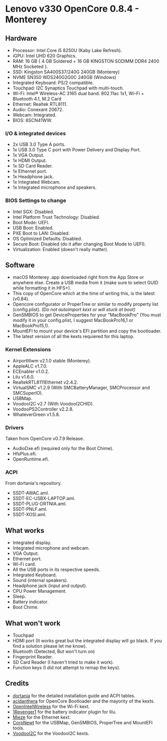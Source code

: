 # Lenovo v330 OpenCore 0.8.4 - Monterey

## Hardware

- Processor: Intel Core i5 8250U (Kaby Lake Refresh).
- iGPU: Intel UHD 620 Graphics. 
- RAM: 16 GB { 4 GB Soldered + 16 GB KINGSTON SODIMM DDR4 2400 MHz Socketed }.
- SSD: Kingston SA400S37/240G 240GB (Monterey)
- NVME SN350 WDS240G2G0C 240GB (Windows)
- Integrated Keyboard: PS/2 compatible.
- Touchpad: I2C Synaptics Touchpad with multi-touch.
- Wi-Fi: Intel® Wireless-AC 3165 dual band. 802.11ac 1x1, Wi-Fi + Bluetooth 4.1, M.2 Card
- Ethernet: Realtek RTL8111.
- Audio: Conexant 20672.
- Webcam: Integrated.
- BIOS: 6SCN41WW.

### I/O & integrated devices

 - 2x USB 3.0 Type A ports.
 - 1x USB 3.0 Type C port with Power Delivery and Display Port.
 - 1x VGA Output.
 - 1x HDMI Output.
 - 1x SD Card Reader.
 - 1x Ethernet port.
 - 1x Headphone jack.
 - 1x Integrated Webcam.
 - 1x Integrated microphone and speakers.

### BIOS Settings to change

 - Intel SGX:  Disabled.
 - Intel Platform Trust Technology: Disabled.
 - Boot Mode: UEFI.
 - USB Boot: Enabled.
 - PXE Boot to LAN: Disabled.
 - OS Optimized Defaults: Disabled.
 - Secure Boot: Disabled (do it after changing Boot Mode to UEFI).
 - Virtualization: Enabled (doesn't really matter).

## Software

 - macOS Monterey .app downloaded right from the App Store or anywhere else. Create a USB media from it (make sure to select GUID while formatting it in HFS+).
 - This copy of OpenCore which at the time of writing this, is the latest (v0.84).
 - Opencore configurator or ProperTree or similar to modify property list (config.plist). *(Do not autoimport kext or will stuck at boot)*
 - GenSMBIOS to get DeviceProperties for your "MacBookPro" (You must modify it in your config.plist, I suggest MacBookPro16,1 or MacBookPro15,1).
 - MountEFI to mount your device's EFI partition and copy the bootloader.
 - The latest version of all the kexts requiered for this laptop.

### Kernel Extensions

  - Airportltlwm v2.1.0 stable (Monterey).
  - AppleALC v1.7.0.
  - ECEnabler v1.0.2.
  - Lilu v1.6.0.
  - RealtekRTL8111Ethernet v2.4.2.
  - VirtualSMC v1.2.9 (With SMCBatteryManager, SMCProcessor and SMCSuperIO).
  - USBMap.
  - VoodooI2C v2.7 (With VoodooI2CHID).
  - VoodooPS2Controller v2.2.8.
  - WhateverGreen v1.5.8.

### Drivers
Taken from OpenCore v0.7.9 Release.

- AudioDxe.efi (required only for the Boot Chime).
- HfsPlus.efi.
- OpenRuntime.efi.

### ACPI
From dortania's repository.

- SSDT-AWAC.aml.
- SSDT-EC-USBX-LAPTOP.aml.
- SSDT-PLUG-DRTNIA.aml.
- SSDT-PNLF.aml.
- SSDT-XOSI.aml.

## What works

 - Integrated display.
 - Integrated microphone and webcam.
 - VGA Output.
 - Ethernet port.
 - Wi-Fi card.
 - All the USB ports in its respective speeds.
 - Integrated Keyboard.
 - Sound (internal speakers).
 - Headphone jack (input and output).
 - CPU Power Management.
 - Sleep.
 - Battery indicator.
 - Boot Chime.

## What won't work
  - Touchpad 
  - HDMI port (It works great but the integrated display will go black. If you find a solution please let me know).
  - Bluetooth (Detected, But won't turn on)
  - Fingerprint Reader.
  - SD Card Reader (I haven't tried to make it work).
  - Function keys (I did not attempt to remap the keys).


## Credits

- [dortania](https://github.com/dortania) for the detailed installation guide and ACPI tables.
- [acidanthera](https://github.com/acidanthera) for OpenCore Bootloader and the mayority of the kexts.
- [OpenIntelWireless](https://github.com/OpenIntelWireless) for the Wi-Fi kext.
- [1Revenger1](https://github.com/1Revenger1) for the battery indicator plugin for lilu.
- [Mieze](https://github.com/Mieze) for the Ethernet kext.
- [CorpNewt](https://github.com/corpnewt) for the USBMap, GenSMBIOS, ProperTree and MountEFI tools.
- [VoodooI2C](https://github.com/VoodooI2C) for the VoodooI2C kexts.
